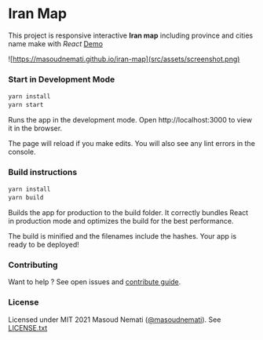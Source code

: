 # Iran Map
This project is responsive interactive **Iran map** including province and cities name make with *React*
[Demo](https://masoudnemati.github.io/iran-map)
  

![https://masoudnemati.github.io/iran-map](src/assets/screenshot.png)

### Start in Development Mode
```bash
yarn install
yarn start
```
Runs the app in the development mode.
Open http://localhost:3000 to view it in the browser.

The page will reload if you make edits.
You will also see any lint errors in the console.  

### Build instructions
```bash
yarn install
yarn build
```
Builds the app for production to the build folder.
It correctly bundles React in production mode and optimizes the build for the best performance.

The build is minified and the filenames include the hashes.
Your app is ready to be deployed!  


### Contributing
Want to help ? See open issues and [contribute guide](CONTRIBUTING.md).

### License
Licensed under MIT
2021 Masoud Nemati ([@masoudnemati](https://github.com/masoudnemati)). See [LICENSE.txt](LICENSE.txt)